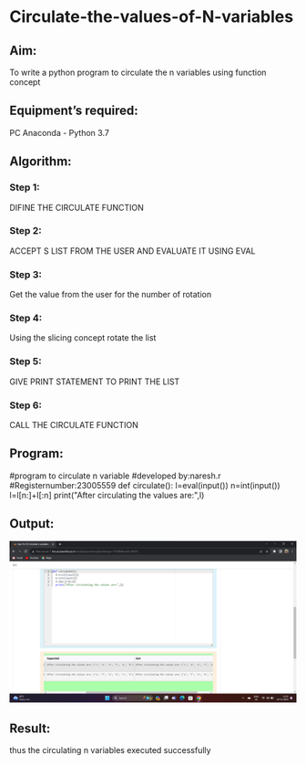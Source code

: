 # Circulate-the-values-of-N-variables
## Aim:
To write a python program to circulate the n variables using function concept
## Equipment’s required:
PC
Anaconda - Python 3.7
## Algorithm: 
### Step 1: 
DIFINE THE CIRCULATE FUNCTION
### Step 2:
ACCEPT S LIST FROM THE USER AND EVALUATE IT USING EVAL
### Step 3: 
Get the value from the user for the number of rotation
### Step 4: 
Using the slicing concept rotate the list

### Step 5: 
GIVE PRINT STATEMENT TO PRINT THE LIST
### Step 6: 
CALL THE CIRCULATE FUNCTION
## Program:
#program to circulate n variable
#developed by:naresh.r
#Registernumber:23005559
def circulate():
  l=eval(input())
  n=int(input())
  l=l[n:]+l[:n]
  print("After circulating the values are:",l)

## Output:
![Alt text](<Screenshot 2023-11-14 112204.png>)

## Result:
thus the circulating n variables executed successfully
